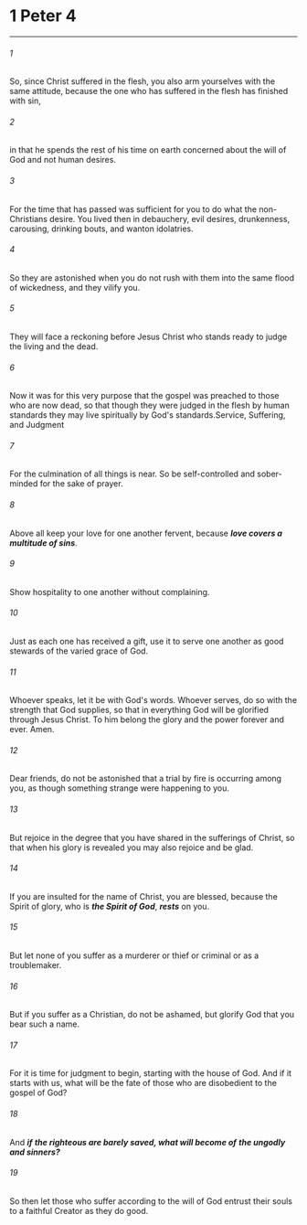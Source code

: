 # 1 Peter 4
***



###### 1 
So, since Christ suffered in the flesh, you also arm yourselves with the same attitude, because the one who has suffered in the flesh has finished with sin, 

###### 2 
in that he spends the rest of his time on earth concerned about the will of God and not human desires. 

###### 3 
For the time that has passed was sufficient for you to do what the non-Christians desire. You lived then in debauchery, evil desires, drunkenness, carousing, drinking bouts, and wanton idolatries. 

###### 4 
So they are astonished when you do not rush with them into the same flood of wickedness, and they vilify you. 

###### 5 
They will face a reckoning before Jesus Christ who stands ready to judge the living and the dead. 

###### 6 
Now it was for this very purpose that the gospel was preached to those who are now dead, so that though they were judged in the flesh by human standards they may live spiritually by God's standards.Service, Suffering, and Judgment 

###### 7 
For the culmination of all things is near. So be self-controlled and sober-minded for the sake of prayer. 

###### 8 
Above all keep your love for one another fervent, because **_love covers a multitude of sins_**. 

###### 9 
Show hospitality to one another without complaining. 

###### 10 
Just as each one has received a gift, use it to serve one another as good stewards of the varied grace of God. 

###### 11 
Whoever speaks, let it be with God's words. Whoever serves, do so with the strength that God supplies, so that in everything God will be glorified through Jesus Christ. To him belong the glory and the power forever and ever. Amen. 

###### 12 
Dear friends, do not be astonished that a trial by fire is occurring among you, as though something strange were happening to you. 

###### 13 
But rejoice in the degree that you have shared in the sufferings of Christ, so that when his glory is revealed you may also rejoice and be glad. 

###### 14 
If you are insulted for the name of Christ, you are blessed, because the Spirit of glory, who is **_the Spirit of God_**, **_rests_** on you. 

###### 15 
But let none of you suffer as a murderer or thief or criminal or as a troublemaker. 

###### 16 
But if you suffer as a Christian, do not be ashamed, but glorify God that you bear such a name. 

###### 17 
For it is time for judgment to begin, starting with the house of God. And if it starts with us, what will be the fate of those who are disobedient to the gospel of God? 

###### 18 
And **_if_** **_the righteous are barely saved, what will become of_** **_the ungodly and sinners?_** 

###### 19 
So then let those who suffer according to the will of God entrust their souls to a faithful Creator as they do good.
